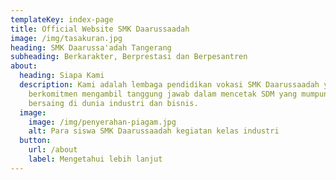 ```yaml
---
templateKey: index-page
title: Official Website SMK Daarussaadah
image: /img/tasakuran.jpg
heading: SMK Daarussa'adah Tangerang
subheading: Berkarakter, Berprestasi dan Berpesantren
about:
  heading: Siapa Kami
  description: Kami adalah lembaga pendidikan vokasi SMK Daarussaadah yang
    berkomitmen mengambil tanggung jawab dalam mencetak SDM yang mumpuni dapat
    bersaing di dunia industri dan bisnis.
  image:
    image: /img/penyerahan-piagam.jpg
    alt: Para siswa SMK Daarussaadah kegiatan kelas industri
  button:
    url: /about
    label: Mengetahui lebih lanjut
---
```

